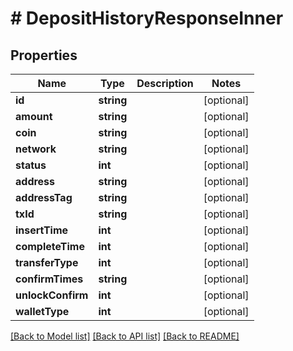 # # DepositHistoryResponseInner

## Properties

Name | Type | Description | Notes
------------ | ------------- | ------------- | -------------
**id** | **string** |  | [optional]
**amount** | **string** |  | [optional]
**coin** | **string** |  | [optional]
**network** | **string** |  | [optional]
**status** | **int** |  | [optional]
**address** | **string** |  | [optional]
**addressTag** | **string** |  | [optional]
**txId** | **string** |  | [optional]
**insertTime** | **int** |  | [optional]
**completeTime** | **int** |  | [optional]
**transferType** | **int** |  | [optional]
**confirmTimes** | **string** |  | [optional]
**unlockConfirm** | **int** |  | [optional]
**walletType** | **int** |  | [optional]

[[Back to Model list]](../../README.md#models) [[Back to API list]](../../README.md#endpoints) [[Back to README]](../../README.md)
